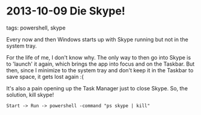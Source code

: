 # 2013-10-09 Die Skype!

tags: powershell, skype

Every now and then Windows starts up with Skype running but not in the system tray.

For the life of me, I don't know why. The only way to then go into Skype is to 'launch' it again, which brings the app into focus and on the Taskbar. But then, since I minimize to the system tray and don't keep it in the Taskbar to save space, it gets lost again :(

It's also a pain opening up the Task Manager just to close Skype. So, the solution, kill skype!


```shell
Start -> Run -> powershell -command "ps skype | kill"
```
